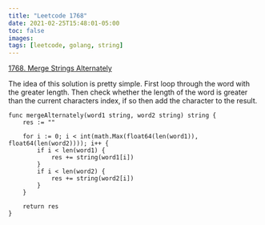 ```yaml
---
title: "Leetcode 1768"
date: 2021-02-25T15:48:01-05:00
toc: false
images:
tags: [leetcode, golang, string]
---
```

[1768. Merge Strings Alternately](https://leetcode.com/problems/merge-strings-alternately/)

The idea of this solution is pretty simple. First loop through the word with the greater length. Then check whether the length of the word is greater than the current characters index, if so then add the character to the result.

```
func mergeAlternately(word1 string, word2 string) string {
    res := ""

    for i := 0; i < int(math.Max(float64(len(word1)), float64(len(word2)))); i++ {
        if i < len(word1) {
            res += string(word1[i])
        }
        if i < len(word2) {
            res += string(word2[i])
        }
    }

    return res
}
```
